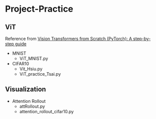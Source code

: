 Project-Practice
===

ViT
---
Reference from [Vision Transformers from Scratch (PyTorch): A step-by-step guide](https://medium.com/mlearning-ai/vision-transformers-from-scratch-pytorch-a-step-by-step-guide-96c3313c2e0c "游標顯示")  
- MNIST  
    - ViT_MNIST.py  
- CIFAR10  
    - Vit_Hsiu.py  
    - ViT_practice_Tsai.py  

Visualization
---
- Attention Rollout  
  - attRollout.py  
  - attention_rollout_cifar10.py  
  
